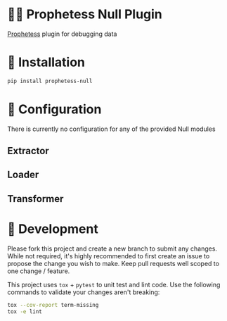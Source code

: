 # 🧙‍♀️ Prophetess Null Plugin

[Prophetess](https://github.com/vapor-ware/prophetess) plugin for debugging data

# 🚀 Installation

```sh
pip install prophetess-null
```

# 🔧 Configuration

There is currently no configuration for any of the provided Null modules

## Extractor


## Loader


## Transformer


# 🧰 Development

Please fork this project and create a new branch to submit any changes. While not required, it's highly recommended to first create an issue to propose the change you wish to make. Keep pull requests well scoped to one change / feature.

This project uses `tox` + `pytest` to unit test and lint code. Use the following commands to validate your changes aren't breaking:

```sh
tox --cov-report term-missing
tox -e lint
```

